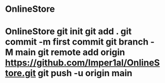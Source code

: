 # OnlineStore
# OnlineStore git init git add . git commit -m first commit git branch -M main git remote add origin https://github.com/Imper1al/OnlineStore.git git push -u origin main
